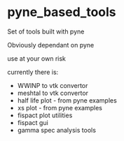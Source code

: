 # pyne_based_tools
Set of tools built with pyne

Obviously dependant on pyne 

use at your own risk

currently there is:
* WWINP to vtk convertor
* meshtal to vtk convertor
* half life plot - from pyne examples
* xs plot - from pyne examples
* fispact plot utilities
* fispact gui
* gamma spec analysis tools

